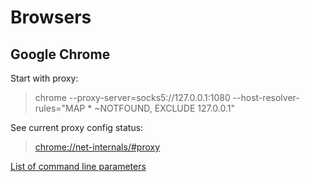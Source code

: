 # Browsers

## Google Chrome

Start with proxy:

> chrome --proxy-server=socks5://127.0.0.1:1080 --host-resolver-rules="MAP * ~NOTFOUND, EXCLUDE 127.0.0.1"

See current proxy config status:

> [chrome://net-internals/#proxy](chrome://net-internals/#proxy)


[List of command line parameters](https://peter.sh/experiments/chromium-command-line-switches/)

